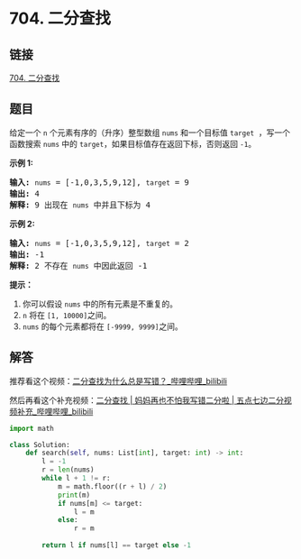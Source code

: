 # 704. 二分查找

## 链接

[704. 二分查找](https://leetcode.cn/problems/binary-search/description/)

## 题目

给定一个 `n` 个元素有序的（升序）整型数组 `nums` 和一个目标值 `target`  ，写一个函数搜索 `nums` 中的 `target`，如果目标值存在返回下标，否则返回 `-1`。

**示例 1:**

<pre><strong>输入:</strong> <code>nums</code> = [-1,0,3,5,9,12], <code>target</code> = 9
<strong>输出:</strong> 4
<strong>解释:</strong> 9 出现在 <code>nums</code> 中并且下标为 4
</pre>

**示例 2:**

<pre><strong>输入:</strong> <code>nums</code> = [-1,0,3,5,9,12], <code>target</code> = 2
<strong>输出:</strong> -1
<strong>解释:</strong> 2 不存在 <code>nums</code> 中因此返回 -1
</pre>

**提示：**

1. 你可以假设 `nums` 中的所有元素是不重复的。
2. `n` 将在 `[1, 10000]`之间。
3. `nums` 的每个元素都将在 `[-9999, 9999]`之间。

## 解答

推荐看这个视频：[二分查找为什么总是写错？_哔哩哔哩_bilibili](https://www.bilibili.com/video/BV1d54y1q7k7)

然后再看这个补充视频：[二分查找 | 妈妈再也不怕我写错二分啦 | 五点七边二分视频补充_哔哩哔哩_bilibili](https://www.bilibili.com/video/BV1fA411z7ru)

```python
import math

class Solution:
    def search(self, nums: List[int], target: int) -> int:
        l = -1
        r = len(nums)
        while l + 1 != r:
            m = math.floor((r + l) / 2)
            print(m)
            if nums[m] <= target:
                l = m
            else:
                r = m
        
        return l if nums[l] == target else -1
```
